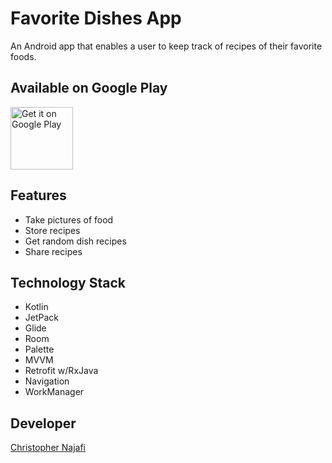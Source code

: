 # Favorite Dishes App

An Android app that enables a user to keep track of recipes of their favorite foods.

## Available on Google Play

<a href="https://play.google.com/store/apps/details?id=com.chrisnajafi.favdish" target="_blank">
<img src="https://play.google.com/intl/en_us/badges/images/generic/en-play-badge.png" alt="Get it on Google Play" height="100"/></a>

## Features

- Take pictures of food
- Store recipes
- Get random dish recipes
- Share recipes

## Technology Stack

- Kotlin
- JetPack
- Glide
- Room
- Palette
- MVVM
- Retrofit w/RxJava
- Navigation
- WorkManager

## Developer

[Christopher Najafi](https://www.chrisnajafi.com/)
